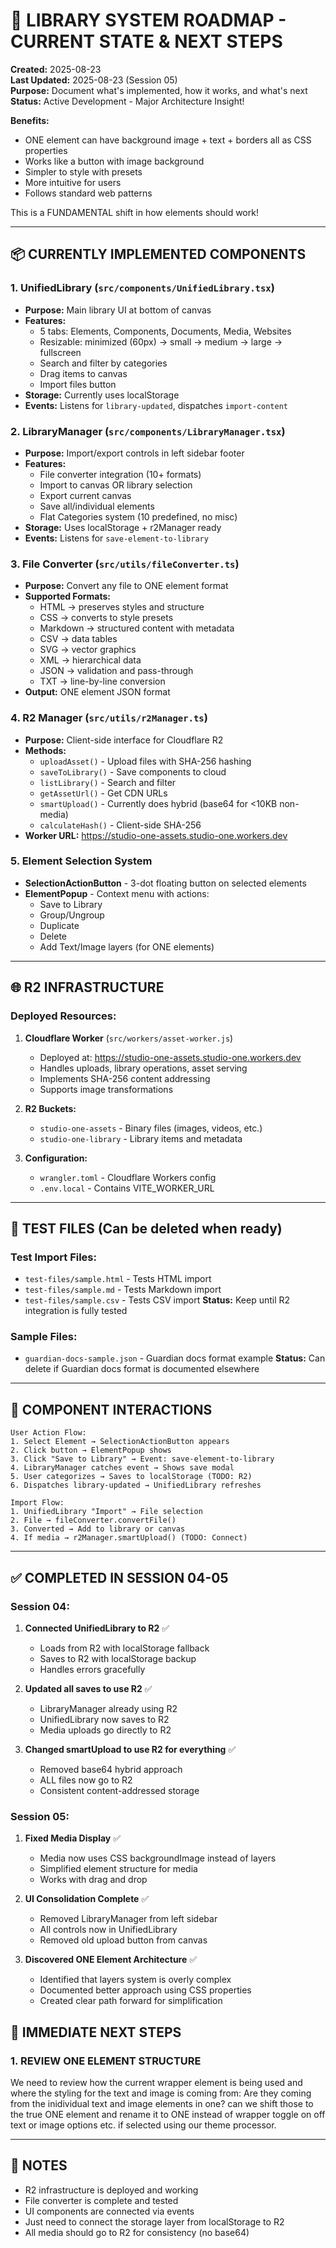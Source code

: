 # 🚀 LIBRARY SYSTEM ROADMAP - CURRENT STATE & NEXT STEPS

**Created:** 2025-08-23  
**Last Updated:** 2025-08-23 (Session 05)  
**Purpose:** Document what's implemented, how it works, and what's next  
**Status:** Active Development - Major Architecture Insight!



**Benefits:**
- ONE element can have background image + text + borders all as CSS properties
- Works like a button with image background
- Simpler to style with presets
- More intuitive for users
- Follows standard web patterns

This is a FUNDAMENTAL shift in how elements should work!

---

## 📦 CURRENTLY IMPLEMENTED COMPONENTS

### 1. **UnifiedLibrary** (`src/components/UnifiedLibrary.tsx`)
- **Purpose:** Main library UI at bottom of canvas
- **Features:**
  - 5 tabs: Elements, Components, Documents, Media, Websites
  - Resizable: minimized (60px) → small → medium → large → fullscreen
  - Search and filter by categories
  - Drag items to canvas
  - Import files button
- **Storage:** Currently uses localStorage
- **Events:** Listens for `library-updated`, dispatches `import-content`

### 2. **LibraryManager** (`src/components/LibraryManager.tsx`)
- **Purpose:** Import/export controls in left sidebar footer
- **Features:**
  - File converter integration (10+ formats)
  - Import to canvas OR library selection
  - Export current canvas
  - Save all/individual elements
  - Flat Categories system (10 predefined, no misc)
- **Storage:** Uses localStorage + r2Manager ready
- **Events:** Listens for `save-element-to-library`

### 3. **File Converter** (`src/utils/fileConverter.ts`)
- **Purpose:** Convert any file to ONE element format
- **Supported Formats:**
  - HTML → preserves styles and structure
  - CSS → converts to style presets
  - Markdown → structured content with metadata
  - CSV → data tables
  - SVG → vector graphics
  - XML → hierarchical data
  - JSON → validation and pass-through
  - TXT → line-by-line conversion
- **Output:** ONE element JSON format

### 4. **R2 Manager** (`src/utils/r2Manager.ts`)
- **Purpose:** Client-side interface for Cloudflare R2
- **Methods:**
  - `uploadAsset()` - Upload files with SHA-256 hashing
  - `saveToLibrary()` - Save components to cloud
  - `listLibrary()` - Search and filter
  - `getAssetUrl()` - Get CDN URLs
  - `smartUpload()` - Currently does hybrid (base64 for <10KB non-media)
  - `calculateHash()` - Client-side SHA-256
- **Worker URL:** https://studio-one-assets.studio-one.workers.dev

### 5. **Element Selection System**
- **SelectionActionButton** - 3-dot floating button on selected elements
- **ElementPopup** - Context menu with actions:
  - Save to Library
  - Group/Ungroup
  - Duplicate
  - Delete
  - Add Text/Image layers (for ONE elements)

---

## 🌐 R2 INFRASTRUCTURE

### Deployed Resources:
1. **Cloudflare Worker** (`src/workers/asset-worker.js`)
   - Deployed at: https://studio-one-assets.studio-one.workers.dev
   - Handles uploads, library operations, asset serving
   - Implements SHA-256 content addressing
   - Supports image transformations

2. **R2 Buckets:**
   - `studio-one-assets` - Binary files (images, videos, etc.)
   - `studio-one-library` - Library items and metadata

3. **Configuration:**
   - `wrangler.toml` - Cloudflare Workers config
   - `.env.local` - Contains VITE_WORKER_URL

---

## 🧪 TEST FILES (Can be deleted when ready)

### Test Import Files:
- `test-files/sample.html` - Tests HTML import
- `test-files/sample.md` - Tests Markdown import  
- `test-files/sample.csv` - Tests CSV import
**Status:** Keep until R2 integration is fully tested

### Sample Files:
- `guardian-docs-sample.json` - Guardian docs format example
**Status:** Can delete if Guardian docs format is documented elsewhere

---

## 🔄 COMPONENT INTERACTIONS

```
User Action Flow:
1. Select Element → SelectionActionButton appears
2. Click button → ElementPopup shows
3. Click "Save to Library" → Event: save-element-to-library
4. LibraryManager catches event → Shows save modal
5. User categorizes → Saves to localStorage (TODO: R2)
6. Dispatches library-updated → UnifiedLibrary refreshes

Import Flow:
1. UnifiedLibrary "Import" → File selection
2. File → fileConverter.convertFile()
3. Converted → Add to library or canvas
4. If media → r2Manager.smartUpload() (TODO: Connect)
```

---

## ✅ COMPLETED IN SESSION 04-05

### Session 04:
1. **Connected UnifiedLibrary to R2** ✅
   - Loads from R2 with localStorage fallback
   - Saves to R2 with localStorage backup
   - Handles errors gracefully

2. **Updated all saves to use R2** ✅
   - LibraryManager already using R2
   - UnifiedLibrary now saves to R2
   - Media uploads go directly to R2

3. **Changed smartUpload to use R2 for everything** ✅
   - Removed base64 hybrid approach
   - ALL files now go to R2
   - Consistent content-addressed storage

### Session 05:
1. **Fixed Media Display** ✅
   - Media now uses CSS backgroundImage instead of layers
   - Simplified element structure for media
   - Works with drag and drop

2. **UI Consolidation Complete** ✅
   - Removed LibraryManager from left sidebar
   - All controls now in UnifiedLibrary
   - Removed old upload button from canvas

3. **Discovered ONE Element Architecture** ✅
   - Identified that layers system is overly complex
   - Documented better approach using CSS properties
   - Created clear path forward for simplification

## 🎯 IMMEDIATE NEXT STEPS

### 1. **REVIEW ONE ELEMENT STRUCTURE** 
We need to review how the current wrapper element is being used and where the styling for the text and image is coming from: Are they coming from the inidividual text and image elements in one?  can we shift those to the true ONE element and rename it to ONE instead of wrapper toggle on off text or image options etc. if selected using our theme processor. 



---

## 📝 NOTES
- R2 infrastructure is deployed and working
- File converter is complete and tested
- UI components are connected via events
- Just need to connect the storage layer from localStorage to R2
- All media should go to R2 for consistency (no base64)
